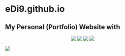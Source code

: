 # eDi9.github.io

<h2> My Personal (Portfolio) Website with </h2>
  <p align="center">
    <img src="https://ziadoua.github.io/m3-Markdown-Badges/badges/CSS/css2.svg">
    <img src="https://ziadoua.github.io/m3-Markdown-Badges/badges/FontAwesome/fontawesome2.svg">
    <img src="PUT THE LINK HERE">
    <img src="PUT THE LINK HERE">
  </p>


<img src="PUT THE LINK HERE">


